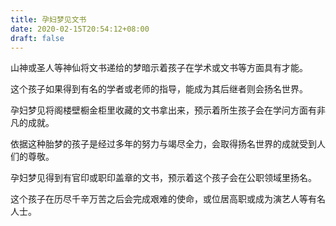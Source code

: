 ```yaml
---
title: 孕妇梦见文书
date: 2020-02-15T20:54:12+08:00
draft: false
---
```


山神或圣人等神仙将文书递给的梦暗示着孩子在学术或文书等方面具有才能。

这个孩子如果得到有名的学者或老师的指导，能成为其后继者则会扬名世界。


孕妇梦见将阁楼壁橱金柜里收藏的文书拿出来，预示着所生孩子会在学问方面有非凡的成就。

依据这种胎梦的孩子是经过多年的努力与竭尽全力，会取得扬名世界的成就受到人们的尊敬。


孕妇梦见得到有官印或职印盖章的文书，预示着这个孩子会在公职领域里扬名。

这个孩子在历尽千辛万苦之后会完成艰难的使命，或位居高职或成为演艺人等有名人士。

